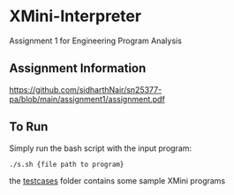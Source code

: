# XMini-Interpreter
Assignment 1 for Engineering Program Analysis

## Assignment Information
https://github.com/sidharthNair/sn25377-pa/blob/main/assignment1/assignment.pdf

## To Run
Simply run the bash script with the input program:

```./s.sh {file path to program}```

the [testcases](https://github.com/sidharthNair/sn25377-pa/tree/main/assignment1/testcases) folder contains some sample XMini programs
